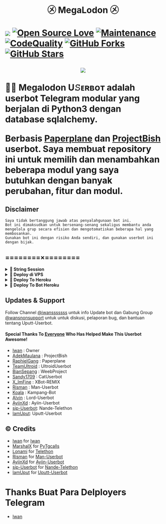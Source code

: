  <h1 align="center">㋱ MegaLodon ㋱<h1>

<a href="https://github.com/iwansus/MegaLodon/commits"> <img src="https://img.shields.io/github/last-commit/sip-Userbot/Nande-Telethon?color=red&logo=github&logoColor=blue&style=for-the-badge" /></a>
[![Open Source Love](https://badges.frapsoft.com/os/v2/open-source.png?v=103)](https://github.com/iwansus/MegaLodon)
[![Maintenance](https://img.shields.io/badge/Maintained%3F-Yes-blue)](https://GitHub.com/iwansus/MegaLodon/graphs/commit-activity)
[![CodeQuality](https://img.shields.io/codacy/grade/a723cb464d5a4d25be3152b5d71de82d?color=blue&logo=codacy)](https://app.codacy.com/gh/iwansus/MegaLodon/dashboard)
[![GitHub Forks](https://img.shields.io/github/forks/iwansus/MegaLodon?&logo=github)](https://github.com/iwansus/MegaLodon/fork)
[![GitHub Stars](https://img.shields.io/github/stars/iwansus/MegaLodon?&logo=github)](https://github.com/iwansus/MegaLodon/stargazers)


<p align="center">
  <img src="https://telegra.ph//file/aa1244ac3cb48177d6c9a.jpg">
</p>

👩‍💻 Megalodon U𝚂ᴇʀʙᴏᴛ adalah userbot Telegram modular yang berjalan di Python3 dengan database sqlalchemy.

Berbasis [Paperplane](https://github.com/RaphielGang/Telegram-UserBot) dan [ProjectBish](https://github.com/adekmaulana/ProjectBish) userbot.
Saya membuat repository ini untuk memilih dan menambahkan beberapa modul yang saya butuhkan dengan banyak perubahan, fitur dan modul.

## Disclaimer

```
Saya tidak bertanggung jawab atas penyalahgunaan bot ini.
Bot ini dimaksudkan untuk bersenang-senang sekaligus membantu anda
mengelola grup secara efisien dan mengotomatiskan beberapa hal yang membosankan.
Gunakan bot ini dengan risiko Anda sendiri, dan gunakan userbot ini dengan bijak.
```

## ========×========

<details>
<summary><b>🔗 String Session</b></summary>
<br>
    
> Anda memerlukan API_ID & API_HASH untuk menghasilkan sesi telethon. ambil APP ID dan API Hash di my.telegram.org
<h4> Generate Session via Repl: </h4>    
<p><a href="https://repl.it/@nandeestringbot/NandeString?lite=1&outputonly=1"><img src="https://img.shields.io/badge/Generate%20On%20Repl-blueviolet?style=for-the-badge&logo=appveyor" width="200""/></a></p>
<h4> Generate Session via Telegram String Uputt Bot: </h4>    
<p><a href="https://t.me/StringUputtBot"><img src="https://img.shields.io/badge/TG%20String%20Uputt%20Bot-blueviolet?style=for-the-badge&logo=appveyor" width="200""/></a></p>
    
</details>

<details>
<summary><b>🔗 Deploy di VPS</b></summary>
<br>

### Tutorial Deploy di VPS


 • `git clone https://github.com/iwansus/MegaLodon`

 • `cd Uputt-Userbot`

 • `pip3 install -U -r requirements.txt`

 • `mv sample_config.env config.env`

 • `nano config.env`
  - isi vars
  - Jika sudah 
  - ketik ctrl + S
  - ctrl + X

 • `screen -S MegaLodon`

 • `bash start`

</details>

<details>
<summary><b>🔗 Deploy To Heroku</b></summary>
<br>

<p><a href="https://heroku.com/deploy?template=https://github.com/iwansus/MegaLodon"><img src="https://img.shields.io/badge/BUAT DI-HEROKU-aqua?style=plastic&logo=heroku&logoColor=gold"width="300" /></a></p>

</details>

<details>
<summary><b>🔗 Deploy To Bot Heroku</b></summary>
<br>

<p><a href="https://telegram.dog/XTZ_HerokuBot?start=aXdhbnN1cy9NZWdhTG9kb24gaXdhbnN1cy0vLU1lZ2FMb2Rvbg"><img src="https://img.shields.io/badge/BUAT DI -BOT HEROKU-aqua?style=plastic&logo=heroku&logoColor=gold"width="300" height="45" /></a></p>

</details>

## Updates & Support

Follow Channel [@iwansssssss](https://t.me/iwansssssss) untuk info Update bot dan Gabung Group [@wansnonsupport](https://t.me/wansnonsupport) untuk untuk diskusi, pelaporan bug, dan bantuan tentang Uputt-Userbot.

#### Special Thanks To [Everyone](https://github.com/mrismanaziz/Man-Userbot/graphs/contributors) Who Has Helped Make This Userbot Awesome!
-  [Iwan](https://github.com/iwansus) : Owner
-  [AdekMaulana](https://github.com/adekmaulana) : ProjectBish
-  [RaphielGang](https://github.com/RaphielGang) : Paperplane
-  [TeamUltroid](https://github.com/TeamUltroid/Ultroid) :  UltroidUserbot
-  [BianSepang](https://github.com/BianSepang/WeebProject) : WeebProject
-  [Sandy1709](https://github.com/sandy1709/catuserbot) : CatUserbot
-  [X_ImFine](https://github.com/ximfine) :  XBot-REMIX
-  [Risman](https://github.com/mrismanaziz/Man-Userbot) :  Man-Userbot
-  [Koala](https://github.com/ManusiaRakitan/Kampang-Bot) : Kampang-Bot
-  [Alvin](https://github.com/Zora24/Lord-Userbot) : Lord-Userbot
-  [AyiinXd](https://github.com/AyiinXd/Ayiin-Userbot) : Ayiin-Userbot
-  [sip-Userbot](https://github.com/sip-Userbot/Nande-Telethon): Nande-Telethon
-  [IamUput](https://github.com/iamuput/Uputt-Userbot): Uputt-Userbot

## © Credits
-  [Iwan](https://github.com/iwansus) for [Iwan](https://github.com/iwansus/MegaLodon)
-  [MarshalX](https://github.com/MarshalX) for [PyTgcalls](https://github.com/MarshalX/tgcalls)
-  [Lonami](https://github.com/LonamiWebs/) for [Telethon](https://github.com/LonamiWebs/Telethon)
-  [Risman](https://github.com/mrismanaziz) for [Man-Userbot](https://github.com/mrismanaziz/Man-Userbot)
-  [AyiinXd](https://github.com/AyiinXd) for [Ayiin-Userbot](https://github.com/AyiinXd/Ayiin-Userbot)
-  [sip-Userbot](https://github.com/sip-Userbot) for [Nande-Telethon](https://github.com/sip-Userbot/Nande-Telethon)
-  [IamUput](https://github.com/iamuput) for [Uputt-Userbot](https://github.com/iamuput/Uputt-Userbot)

#  Thanks Buat Para Delployers Telegram
-  [Iwan](https://github.com/iwansus)

